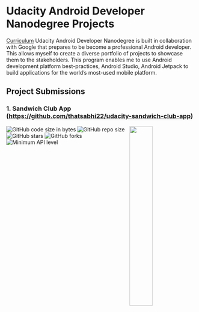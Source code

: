 # Udacity Android Developer Nanodegree Projects

[Curriculum](https://www.udacity.com/course/android-basics-nanodegree-by-google--nd803)
Udacity Android Developer Nanodegree is built in collaboration with Google that prepares to be become a professional Android developer. This allows myself to create a diverse portfolio of projects to showcase them to the stakeholders. This program enables me to use Android development platform best-practices, Android Studio, Android Jetpack to build  applications for the world’s most-used mobile platform.


## Project Submissions

### 1. Sandwich Club App (https://github.com/thatsabhi22/udacity-sandwich-club-app)

<image align="right" src="https://github.com/thatsabhi22/udacity-sandwich-club-app/blob/master/app/src/main/res/mipmap-xxhdpi/ic_launcher.png" width="35%"/>

![GitHub code size in bytes](https://img.shields.io/github/languages/code-size/thatsabhi22/udacity-sandwich-club-app) ![GitHub repo size](https://img.shields.io/github/repo-size/thatsabhi22/udacity-sandwich-club-app)
![GitHub stars](https://img.shields.io/github/stars/thatsabhi22/udacity-sandwich-club-app?style=social)  ![GitHub forks](https://img.shields.io/github/forks/thatsabhi22/udacity-sandwich-club-app?style=social)  ![Minimum API level](https://img.shields.io/badge/API-15+-yellow)
